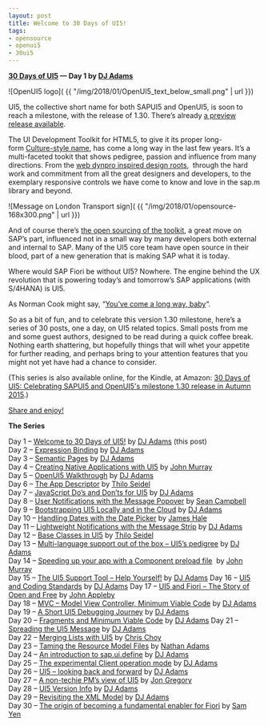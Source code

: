 ```yaml
---
layout: post
title: Welcome to 30 Days of UI5!
tags:
- opensource
- openui5
- 30ui5
---
```


**[30 Days of UI5](/2015/07/04/30-days-of-ui5/) &mdash; Day 1 by [DJ Adams](//qmacro.org/about/)**

![OpenUI5 logo]( {{ "/img/2018/01/OpenUI5_text_below_small.png" | url }})

UI5, the collective short name for both SAPUI5 and OpenUI5, is soon to reach a milestone, with the release of 1.30. There’s already [a preview release available](http://openui5.tumblr.com/post/121579731137/first-preview-of-openui5-1-30).

The UI Development Toolkit for HTML5, to give it its proper long-form [Culture-style name](https://en.wikipedia.org/wiki/List_of_spacecraft_in_the_Culture_series), has come a long way in the last few years. It’s a multi-faceted tookit that shows pedigree, passion and influence from many directions. From the [web dynpro inspired design roots](https://openui5.hana.ondemand.com/#test-resources/sap/ui/commons/demokit/Dialog.html),  through the hard work and commitment from all the great designers and developers, to the exemplary responsive controls we have come to know and love in the sap.m library and beyond.

![Message on London Transport sign]( {{ "/img/2018/01/opensource-168x300.png" | url }})

And of course there’s [the open sourcing of the toolkit](http://scn.sap.com/community/developer-center/front-end/blog/2013/12/11/what-is-openui5-sapui5), a great move on SAP’s part, influenced not in a small way by many developers both external and internal to SAP. Many of the UI5 core team have open source in their blood, part of a new generation that is making SAP what it is today.

Where would SAP Fiori be without UI5? Nowhere. The engine behind the UX revolution that is powering today’s and tomorrow’s SAP applications (with S/4HANA) is UI5.

As Norman Cook might say, “[You’ve come a long way, baby](https://open.spotify.com/album/6h3VY15qno2SJbgH2VuEnn)“.

So as a bit of fun, and to celebrate this version 1.30 milestone, here’s a series of 30 posts, one a day, on UI5 related topics. Small posts from me and some guest authors, designed to be read during a quick coffee break. Nothing earth shattering, but hopefully things that will whet your appetite for further reading, and perhaps bring to your attention features that you might not yet have had a chance to consider.

(This series is also available online, for the Kindle, at Amazon: [30 Days of UI5: Celebrating SAPUI5 and OpenUI5's milestone 1.30 release in Autumn 2015](https://www.amazon.co.uk/30-Days-UI5-Celebrating-milestone-ebook/dp/B017MOJEWG/).)

[Share and enjoy!](https://www.goodreads.com/quotes/95859-share-and-enjoy-is-the-company-motto-of-the-hugely)

**The Series**

Day 1 – [Welcome to 30 Days of UI5!](/2015/07/04/30-days-of-ui5/) by [DJ Adams](//qmacro.org/about/) (this post)  
Day 2 – [Expression Binding](/2015/07/05/expression-binding/) by [DJ Adams](//qmacro.org/about/)  
Day 3 – [Semantic Pages](/2015/07/06/semantic-pages/) by [DJ Adams](//qmacro.org/about/)  
Day 4 – [Creating Native Applications with UI5](/2015/07/07/creating-native-applications-with-ui5/) by [John Murray](http://jmurray.me/)  
Day 5 – [OpenUI5 Walkthrough](/2015/07/07/openui5-walkthrough/) by [DJ Adams](//qmacro.org/about/)  
Day 6 – [The App Descriptor](/2015/07/09/the-app-descriptor-2/) by [Thilo Seidel](https://twitter.com/ThiloDev)  
Day 7 – [JavaScript Do’s and Don’ts for UI5](/2015/07/04/javascript-dos-and-donts-for-ui5/) by [DJ Adams](//qmacro.org/about/)  
Day 8 – [User Notifications with the Message Popover](/2015/07/11/user-notifications-with-the-message-popover/) by [Sean Campbell](http://twitter.com/saoirse_22)  
Day 9 – [Bootstrapping UI5 Locally and in the Cloud](/2015/07/12/bootstrapping-ui5-locally-and-in-the-cloud/) by [DJ Adams](//qmacro.org/about/)  
Day 10 – [Handling Dates with the Date Picker](/2015/07/13/handling-dates-with-the-date-picker/) by [James Hale](https://twitter.com/jameshale14)  
Day 11 – [Lightweight Notifications with the Message Strip](/2015/07/04/lightweight-notifications-with-the-message-strip/) by [DJ Adams](//qmacro.org/about/)  
Day 12 – [Base Classes in UI5](/2015/07/14/base-classes-in-ui5/) by [Thilo Seidel](https://twitter.com/ThiloDev)  
Day 13 – [Multi-language support out of the box – UI5’s pedigree](/2015/07/16/multi-language-support-out-of-the-box-ui5s-pedigree/) by [DJ Adams](//qmacro.org/about/)  
Day 14 – [Speeding up your app with a Component preload file](/2015/07/17/speeding-up-your-ui5-app-with-a-component-preload-file/)  by [John Murray](http://jmurray.me/)  
Day 15 – [The UI5 Support Tool – Help Yourself!](/2015/07/18/the-ui5-support-tool-help-yourself/) by [DJ Adams](//qmacro.org/about/)
Day 16 – [UI5 and Coding Standards](/2015/07/19/ui5-and-coding-standards/) by [DJ Adams](//qmacro.org/about/)
Day 17 – [UI5 and Fiori – The Story of Open and Free](/2015/07/20/ui5-and-fiori-the-story-of-open-and-free/) by [John Appleby](https://twitter.com/applebyj)  
Day 18 – [MVC – Model View Controller, Minimum Viable Code](/2015/07/21/mvc-model-view-controller-minimum-viable-code/) by [DJ Adams](//qmacro.org/about/)  
Day 19 – [A Short UI5 Debugging Journey](/2015/07/22/a-short-ui5-debugging-journey/) by [DJ Adams](//qmacro.org/about/)  
Day 20 – [Fragments and Minimum Viable Code](/2015/07/23/fragments-and-minimum-viable-code/) by [DJ Adams](//qmacro.org/about/)
Day 21 – [Spreading the UI5 Message](/2015/07/24/spreading-the-ui5-message/) by [DJ Adams](//qmacro.org/about/)  
Day 22 – [Merging Lists with UI5](/2015/07/25/merging-lists-with-ui5/) by [Chris Choy](https://uk.linkedin.com/pub/christopher-choy/53/21/b71)  
Day 23 – [Taming the Resource Model Files](/2015/07/26/taming-the-resource-model-files/) by [Nathan Adams](http://twitter.com/lxinspc)  
Day 24 – [An introduction to sap.ui.define](/2015/07/27/an-introduction-to-sap-ui-define/) by [DJ Adams](//qmacro.org/about/)  
Day 25 – [The experimental Client operation mode](/2015/07/28/the-experimental-client-operation-mode/) by [DJ Adams](//qmacro.org/about/)  
Day 26 – [UI5 – looking back and forward](/2015/07/29/ui5-looking-back-and-forward/) by [DJ Adams](//qmacro.org/about/)  
Day 27 – [A non-techie PM’s view of UI5](/2015/07/30/ui5-a-non-techie-newbies-view/) by [Jon Gregory](https://twitter.com/jongregs/)  
Day 28 – [UI5 Version Info](/2015/07/31/ui5-version-info/) by [DJ Adams](//qmacro.org/about/)  
Day 29 – [Revisiting the XML Model](/2015/08/01/revisiting-the-xml-model/) by [DJ Adams](//qmacro.org/about/)  
Day 30 – [The origin of becoming a fundamental enabler for Fiori](/2015/08/02/the-origin-of-becoming-a-fundamental-enabler-for-fiori/) by [Sam Yen](https://twitter.com/uxsamyen)


